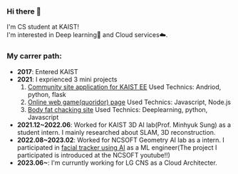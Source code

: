 ### Hi there 👋
I'm CS student at KAIST!   
I'm interested in Deep learning🧠 and Cloud services☁️.   

### My carrer path:    
* **2017**: Entered KAIST   
* **2021**: I exprienced 3 mini projects 
  1. [Community site application for KAIST EE](https://github.com/HyunHo99/EE-lap-application-Front) Used Technics: Andriod, python, flask
  2. [Online web game(quoridor) page](https://github.com/HyunHo99/quoridor) Used Technics: Javascript, Node.js
  3. [Body fat chacking site](https://github.com/HyunHo99/bodyFatWeb) Used Technics: Deeplearning, python, Javascript
* **2021.12~2022.06**: Worked for KAIST 3D AI lab(Prof. Minhyuk Sung) as a student intern. I mainly researched about SLAM, 3D reconstruction.   
* **2022.08~2023.02**: Worked for NCSOFT Geometry AI lab as a intern. I participated in [facial tracker using AI](https://www.youtube.com/watch?v=4mfESaPbLI4&t=412s) as a ML engineer(The project I participated is introduced at the NCSOFT youtube!!)
* **2023.06~**: I'm curruntly working for LG CNS as a Cloud Architecter.   
<!--
**HyunHo99/HyunHo99** is a ✨ _special_ ✨ repository because its `README.md` (this file) appears on your GitHub profile.

Here are some ideas to get you started:

- 🔭 I’m currently working on ...
- 🌱 I’m currently learning ...
- 👯 I’m looking to collaborate on ...
- 🤔 I’m looking for help with ...
- 💬 Ask me about ...
- 📫 How to reach me: ...
- 😄 Pronouns: ...
- ⚡ Fun fact: ...
-->
